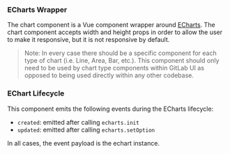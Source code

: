 ### ECharts Wrapper

The chart component is a Vue component wrapper around [ECharts]. The chart component accepts width and height props in order to allow the user to make it responsive, but it is not responsive by default.

> Note: In every case there should be a specific component for each type of chart (i.e. Line, Area, Bar, etc.). This component should only need to be used by chart type components within GitLab UI as opposed to being used directly within any other codebase.

### EChart Lifecycle

This component emits the following events during the ECharts lifecycle:

- `created`: emitted after calling `echarts.init`
- `updated`: emitted after calling `echarts.setOption`

In all cases, the event payload is the echart instance.

[echarts]: https://echarts.apache.org
